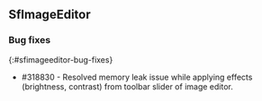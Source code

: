 ## SfImageEditor

### Bug fixes
{:#sfimageeditor-bug-fixes}

* \#318830 - Resolved memory leak issue while applying effects (brightness, contrast) from toolbar slider of image editor.
